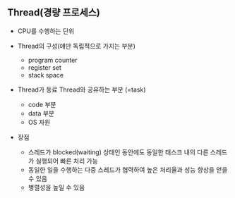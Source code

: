 ## Thread(경량 프로세스)
* CPU를 수행하는 단위
* Thread의 구성(얘만 독립적으로 가지는 부분)
  - program counter
  - register set
  - stack space
  
* Thread가 동료 Thread와 공유하는 부분 (=task)
  - code 부분
  - data 부분
  - OS 자원



* 장점
  - 스레드가 blocked(waiting) 상태인 동안에도 동일한 태스크 내의 다른 스레드가 실행되어 빠른 처리 가능
  - 동일한 일을 수행하는 다중 스레드가 협력하여 높은 처리율과 성능 향상을 얻을 수 있음
  - 병렬성을 높일 수 있음

## 
